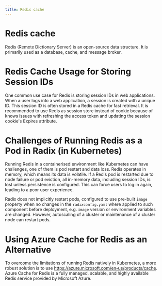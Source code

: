```yaml
---
title: Redis cache
---
```


# Redis cache
Redis (Remote Dictionary Server) is an open-source data structure. It is primarily used as a database, cache, and message broker.

# Redis Cache Usage for Storing Session IDs

One common use case for Redis is storing session IDs in web applications. When a user logs into a web application, a session is created with a unique ID. This session ID is often stored in a Redis cache for fast retrieval. It is recommended to use Redis as session store instead of cookie because of knows issues with refreshing the access token and updating the session cookie's Expires attribute.

# Challenges of Running Redis as a Pod in Radix (in Kubernetes)

Running Redis in a containerised environment like Kubernetes can have challenges, one of them is pod restart and data loss.
Redis operates in memory, which means its data is volatile. If a Redis pod is restarted due to node failure or pod eviction, all in-memory data, including session IDs, is lost unless persistence is configured. This can force users to log in again, leading to a poor user experience.

Radix does not implicitly restart pods, configured to use pre-built `image` property when no changes in the `radixconfig.yaml` where applied to such component before deployment, e.g. `image` version or environment variables are changed. However, autoscaling of a cluster or maintenance of a cluster node can restart pods. 

# Using Azure Cache for Redis as an Alternative

To overcome the limitations of running Redis natively in Kubernetes, a more robust solution is to use https://azure.microsoft.com/en-us/products/cache. Azure Cache for Redis is a fully managed, scalable, and highly available Redis service provided by Microsoft Azure. 